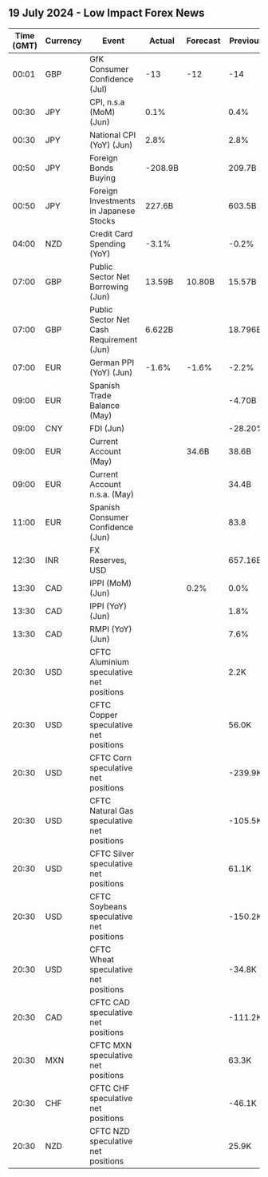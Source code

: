 ## 19 July 2024 - Low Impact Forex News

| Time (GMT) | Currency | Event | Actual | Forecast | Previous |
|------|----------|-------|--------|----------|----------|
| 00:01 | GBP | GfK Consumer Confidence (Jul) | -13 | -12 | -14 |
| 00:30 | JPY | CPI, n.s.a (MoM) (Jun) | 0.1% |  | 0.4% |
| 00:30 | JPY | National CPI (YoY) (Jun) | 2.8% |  | 2.8% |
| 00:50 | JPY | Foreign Bonds Buying | -208.9B |  | 209.7B |
| 00:50 | JPY | Foreign Investments in Japanese Stocks | 227.6B |  | 603.5B |
| 04:00 | NZD | Credit Card Spending (YoY) | -3.1% |  | -0.2% |
| 07:00 | GBP | Public Sector Net Borrowing (Jun) | 13.59B | 10.80B | 15.57B |
| 07:00 | GBP | Public Sector Net Cash Requirement (Jun) | 6.622B |  | 18.796B |
| 07:00 | EUR | German PPI (YoY) (Jun) | -1.6% | -1.6% | -2.2% |
| 09:00 | EUR | Spanish Trade Balance (May) |  |  | -4.70B |
| 09:00 | CNY | FDI (Jun) |  |  | -28.20% |
| 09:00 | EUR | Current Account (May) |  | 34.6B | 38.6B |
| 09:00 | EUR | Current Account n.s.a. (May) |  |  | 34.4B |
| 11:00 | EUR | Spanish Consumer Confidence (Jun) |  |  | 83.8 |
| 12:30 | INR | FX Reserves, USD |  |  | 657.16B |
| 13:30 | CAD | IPPI (MoM) (Jun) |  | 0.2% | 0.0% |
| 13:30 | CAD | IPPI (YoY) (Jun) |  |  | 1.8% |
| 13:30 | CAD | RMPI (YoY) (Jun) |  |  | 7.6% |
| 20:30 | USD | CFTC Aluminium speculative net positions |  |  | 2.2K |
| 20:30 | USD | CFTC Copper speculative net positions |  |  | 56.0K |
| 20:30 | USD | CFTC Corn speculative net positions |  |  | -239.9K |
| 20:30 | USD | CFTC Natural Gas speculative net positions |  |  | -105.5K |
| 20:30 | USD | CFTC Silver speculative net positions |  |  | 61.1K |
| 20:30 | USD | CFTC Soybeans speculative net positions |  |  | -150.2K |
| 20:30 | USD | CFTC Wheat speculative net positions |  |  | -34.8K |
| 20:30 | CAD | CFTC CAD speculative net positions |  |  | -111.2K |
| 20:30 | MXN | CFTC MXN speculative net positions |  |  | 63.3K |
| 20:30 | CHF | CFTC CHF speculative net positions |  |  | -46.1K |
| 20:30 | NZD | CFTC NZD speculative net positions |  |  | 25.9K |
